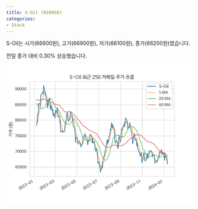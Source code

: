 ```yaml
---
title: S-Oil (010950)
categories:
- Stock
---
```


S-Oil는 시가(66600원), 고가(66900원), 저가(66100원), 종가(66200원)였습니다.

전일 종가 대비 0.30% 상승했습니다.

<!-- more -->

![010950](/assets/images/stock/010950.png)